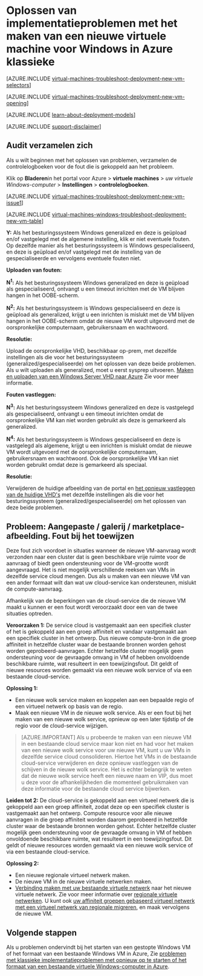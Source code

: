 <properties
   pageTitle="Problemen oplossen met Windows VM implementatie klassieke | Microsoft Azure"
   description="Klassieke implementatieproblemen oplossen bij het maken van een nieuwe virtuele machine voor Windows in Azure"
   services="virtual-machines-windows"
   documentationCenter=""
   authors="JiangChen79"
   manager="felixwu"
   editor=""
   tags="top-support-issue"/>

<tags
  ms.service="virtual-machines-windows"
  ms.workload="na"
  ms.tgt_pltfrm="vm-windows"
  ms.devlang="na"
  ms.topic="article"
  ms.date="09/06/2016"
  ms.author="cjiang"/>

# <a name="troubleshoot-classic-deployment-issues-with-creating-a-new-windows-virtual-machine-in-azure"></a>Oplossen van implementatieproblemen met het maken van een nieuwe virtuele machine voor Windows in Azure klassieke

[AZURE.INCLUDE [virtual-machines-troubleshoot-deployment-new-vm-selectors](../../includes/virtual-machines-windows-troubleshoot-deployment-new-vm-selectors-include.md)]

[AZURE.INCLUDE [virtual-machines-troubleshoot-deployment-new-vm-opening](../../includes/virtual-machines-troubleshoot-deployment-new-vm-opening-include.md)]

[AZURE.INCLUDE [learn-about-deployment-models](../../includes/learn-about-deployment-models-classic-include.md)]

[AZURE.INCLUDE [support-disclaimer](../../includes/support-disclaimer.md)]

## <a name="collect-audit-logs"></a>Audit verzamelen zich

Als u wilt beginnen met het oplossen van problemen, verzamelen de controlelogboeken voor de fout die is gekoppeld aan het probleem.

Klik op **Bladeren**in het portal voor Azure > **virtuele machines** > *uw virtuele Windows-computer* > **Instellingen** > **controlelogboeken**.

[AZURE.INCLUDE [virtual-machines-troubleshoot-deployment-new-vm-issue1](../../includes/virtual-machines-troubleshoot-deployment-new-vm-issue1-include.md)]

[AZURE.INCLUDE [virtual-machines-windows-troubleshoot-deployment-new-vm-table](../../includes/virtual-machines-windows-troubleshoot-deployment-new-vm-table.md)]

**Y:** Als het besturingssysteem Windows generalized en deze is geüpload en/of vastgelegd met de algemene instelling, klik er niet eventuele fouten. Op dezelfde manier als het besturingssysteem is Windows gespecialiseerd, en deze is geüpload en/of vastgelegd met de instelling van de gespecialiseerde en vervolgens eventuele fouten niet.

**Uploaden van fouten:**

**N<sup>1</sup>:** Als het besturingssysteem Windows generalized en deze is geüpload als gespecialiseerd, ontvangt u een timeout inrichten met de VM blijven hangen in het OOBE-scherm.

**N<sup>2</sup>:** Als het besturingssysteem is Windows gespecialiseerd en deze is geüpload als generalized, krijgt u een inrichten is mislukt met de VM blijven hangen in het OOBE-scherm omdat de nieuwe VM wordt uitgevoerd met de oorspronkelijke computernaam, gebruikersnaam en wachtwoord.

**Resolutie:**

Upload de oorspronkelijke VHD, beschikbaar op-prem, met dezelfde instellingen als die voor het besturingssysteem (generalized/gespecialiseerde) om het oplossen van deze beide problemen. Als u wilt uploaden als generalized, moet u eerst sysprep uitvoeren. [Maken en uploaden van een Windows Server VHD naar Azure](virtual-machines-windows-classic-createupload-vhd.md) Zie voor meer informatie.

**Fouten vastleggen:**

**N<sup>3</sup>:** Als het besturingssysteem Windows generalized en deze is vastgelegd als gespecialiseerd, ontvangt u een timeout inrichten omdat de oorspronkelijke VM kan niet worden gebruikt als deze is gemarkeerd als generalized.

**N<sup>4</sup>:** Als het besturingssysteem is Windows gespecialiseerd en deze is vastgelegd als algemene, krijgt u een inrichten is mislukt omdat de nieuwe VM wordt uitgevoerd met de oorspronkelijke computernaam, gebruikersnaam en wachtwoord. Ook de oorspronkelijke VM kan niet worden gebruikt omdat deze is gemarkeerd als speciaal.

**Resolutie:**

Verwijderen de huidige afbeelding van de portal en [het opnieuw vastleggen van de huidige VHD's](virtual-machines-windows-classic-capture-image.md) met dezelfde instellingen als die voor het besturingssysteem (generalized/gespecialiseerde) om het oplossen van deze beide problemen.

## <a name="issue-custom-gallery-marketplace-image-allocation-failure"></a>Probleem: Aangepaste / galerij / marketplace-afbeelding. Fout bij het toewijzen
Deze fout zich voordoet in situaties wanneer de nieuwe VM-aanvraag wordt verzonden naar een cluster dat is geen beschikbare vrije ruimte voor de aanvraag of biedt geen ondersteuning voor de VM-grootte wordt aangevraagd. Het is niet mogelijk verschillende reeksen van VMs in dezelfde service cloud mengen. Dus als u maken van een nieuwe VM van een ander formaat wilt dan wat uw cloud-service kan ondersteunen, mislukt de compute-aanvraag.

Afhankelijk van de beperkingen van de cloud-service die de nieuwe VM maakt u kunnen er een fout wordt veroorzaakt door een van de twee situaties optreden.

**Veroorzaken 1:** De service cloud is vastgemaakt aan een specifiek cluster of het is gekoppeld aan een groep affiniteit en vandaar vastgemaakt aan een specifiek cluster in het ontwerp. Dus nieuwe compute-bron in die groep affiniteit in hetzelfde cluster waar de bestaande bronnen worden gehost worden geprobeerd-aanvragen. Echter hetzelfde cluster mogelijk geen ondersteuning voor de gevraagde omvang in VM of hebben onvoldoende beschikbare ruimte, wat resulteert in een toewijzingsfout. Dit geldt of nieuwe resources worden gemaakt via een nieuwe wolk service of via een bestaande cloud-service.

**Oplossing 1:**

- Een nieuwe wolk service maken en koppelen aan een bepaalde regio of een virtueel netwerk op basis van de regio.
- Maak een nieuwe VM in de nieuwe wolk service.
  Als er een fout bij het maken van een nieuwe wolk service, opnieuw op een later tijdstip of de regio voor de cloud-service wijzigen.

> [AZURE.IMPORTANT] Als u probeerde te maken van een nieuwe VM in een bestaande cloud service maar kon niet en had voor het maken van een nieuwe wolk service voor uw nieuwe VM, kunt u uw VMs in dezelfde service cloud consolideren. Hiertoe het VMs in de bestaande cloud-service verwijderen en deze opnieuw vastleggen van de schijven in de nieuwe wolk service. Het is echter belangrijk te weten dat de nieuwe wolk service heeft een nieuwe naam en VIP, dus moet u deze voor de afhankelijkheden die momenteel gebruikmaken van deze informatie voor de bestaande cloud service bijwerken.

**Leiden tot 2:** De cloud-service is gekoppeld aan een virtueel netwerk die is gekoppeld aan een groep affiniteit, zodat deze op een specifiek cluster is vastgemaakt aan het ontwerp. Compute resource voor alle nieuwe aanvragen in die groep affiniteit worden daarom geprobeerd in hetzelfde cluster waar de bestaande bronnen worden gehost. Echter hetzelfde cluster mogelijk geen ondersteuning voor de gevraagde omvang in VM of hebben onvoldoende beschikbare ruimte, wat resulteert in een toewijzingsfout. Dit geldt of nieuwe resources worden gemaakt via een nieuwe wolk service of via een bestaande cloud-service.

**Oplossing 2:**

- Een nieuwe regionale virtueel netwerk maken.
- De nieuwe VM in de nieuwe virtuele netwerken maken.
- [Verbinding maken met uw bestaande virtuele netwerk](https://azure.microsoft.com/blog/vnet-to-vnet-connecting-virtual-networks-in-azure-across-different-regions/) naar het nieuwe virtuele netwerk. Zie voor meer informatie over [regionale virtuele netwerken](https://azure.microsoft.com/blog/2014/05/14/regional-virtual-networks/). U kunt ook [uw affiniteit groepen gebaseerd virtueel netwerk met een virtueel netwerk van regionale migreren](https://azure.microsoft.com/blog/2014/11/26/migrating-existing-services-to-regional-scope/), en maak vervolgens de nieuwe VM.

## <a name="next-steps"></a>Volgende stappen
Als u problemen ondervindt bij het starten van een gestopte Windows VM of het formaat van een bestaande Windows VM in Azure, Zie [problemen met klassieke implementatieproblemen met opnieuw op te starten of het formaat van een bestaande virtuele Windows-computer in Azure](windows/classic/virtual-machines-windows-classic-restart-resize-error-troubleshooting.md).
